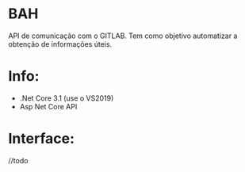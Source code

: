 # BAH
API de comunicação com o GITLAB. Tem como objetivo automatizar a obtenção de informações úteis.

# Info:
- .Net Core 3.1 (use o VS2019)
- Asp Net Core API

# Interface:
//todo




